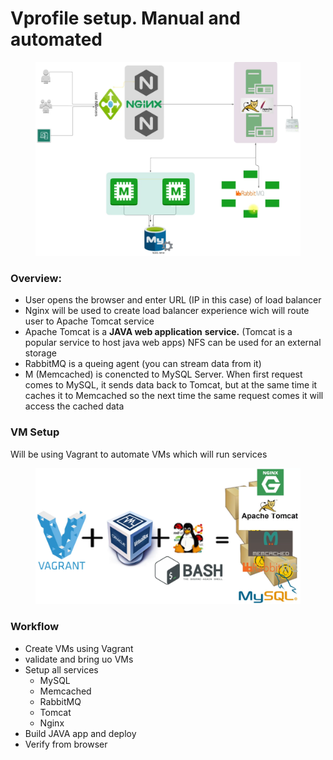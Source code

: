 # Vprofile setup. Manual and automated

<figure><img src=".gitbook/assets/image (4).png" alt=""><figcaption></figcaption></figure>

### Overview:

* User opens the browser and enter URL (IP in this case) of load balancer
* Nginx will be used to create load balancer experience wich will route user to Apache Tomcat service
* Apache Tomcat is a **JAVA web application** **service.** (Tomcat is a popular service to host java web apps) NFS can be used for an external storage
* RabbitMQ is a queing agent (you can stream data from it)
* M (Memcached) is conencted to MySQL Server. When first request comes to MySQL, it sends data back to Tomcat, but at the same time it caches it to Memcached so the next time the same request comes it will access the cached data

### VM Setup

Will be using Vagrant to automate VMs which will run services

<figure><img src=".gitbook/assets/image (5).png" alt=""><figcaption></figcaption></figure>

### Workflow

* Create VMs using Vagrant
* validate and bring uo VMs
* Setup all services
  * MySQL
  * Memcached
  * RabbitMQ
  * Tomcat
  * Nginx
* Build JAVA app and deploy
* Verify from browser
